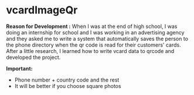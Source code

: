 # vcardImageQr

**Reason for Development :** 
When I was at the end of high school, I was doing an internship for school and I was working in an advertising agency and they asked me to write a system that automatically saves the person to the phone directory when the qr code is read for their customers' cards. After a little research, I learned how to write vcard data to qrcode and developed the project.

**Important:**
- Phone number + country code and the rest
- It will be better if you choose square photos
